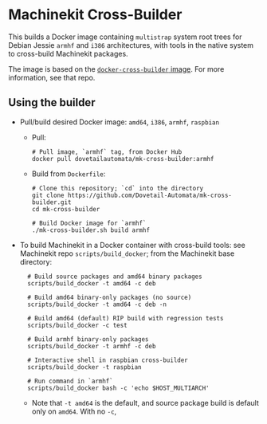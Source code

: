 # Machinekit Cross-Builder

This builds a Docker image containing `multistrap` system root trees
for Debian Jessie `armhf` and `i386` architectures, with tools in the
native system to cross-build Machinekit packages.

The image is based on the [`docker-cross-builder` image][1].  For more
information, see that repo.

[1]: https://github.com/Dovetail-Automata/docker-cross-builder

## Using the builder

- Pull/build desired Docker image: `amd64`, `i386`, `armhf`,
  `raspbian`

  - Pull:

        # Pull image, `armhf` tag, from Docker Hub
        docker pull dovetailautomata/mk-cross-builder:armhf

  - Build from `Dockerfile`:

        # Clone this repository; `cd` into the directory
        git clone https://github.com/Dovetail-Automata/mk-cross-builder.git
        cd mk-cross-builder

        # Build Docker image for `armhf`
        ./mk-cross-builder.sh build armhf

- To build Machinekit in a Docker container with cross-build tools:
  see Machinekit repo `scripts/build_docker`; from the Machinekit base
  directory:

        # Build source packages and amd64 binary packages
		scripts/build_docker -t amd64 -c deb

		# Build amd64 binary-only packages (no source)
		scripts/build_docker -t amd64 -c deb -n

		# Build amd64 (default) RIP build with regression tests
		scripts/build_docker -c test

		# Build armhf binary-only packages
		scripts/build_docker -t armhf -c deb

	    # Interactive shell in raspbian cross-builder
        scripts/build_docker -t raspbian

		# Run command in `armhf`
		scripts/build_docker bash -c 'echo $HOST_MULTIARCH'

	- Note that `-t amd64` is the default, and source package build is
      default only on `amd64`.  With no `-c`, 
